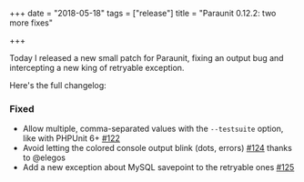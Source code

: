 +++
date = "2018-05-18"
tags = ["release"]
title = "Paraunit 0.12.2: two more fixes"

+++

Today I released a new small patch for Paraunit, fixing an output bug and intercepting a new king of retryable exception.

Here's the full changelog:

### Fixed
 * Allow multiple, comma-separated values with the `--testsuite` option, like with PHPUnit 6+ [#122](https://github.com/facile-it/paraunit/pull/122)
 * Avoid letting the colored console output blink (dots, errors) [#124](https://github.com/facile-it/paraunit/pull/124) thanks to @elegos 
 * Add a new exception about MySQL savepoint to the retryable ones [#125](https://github.com/facile-it/paraunit/pull/125)
